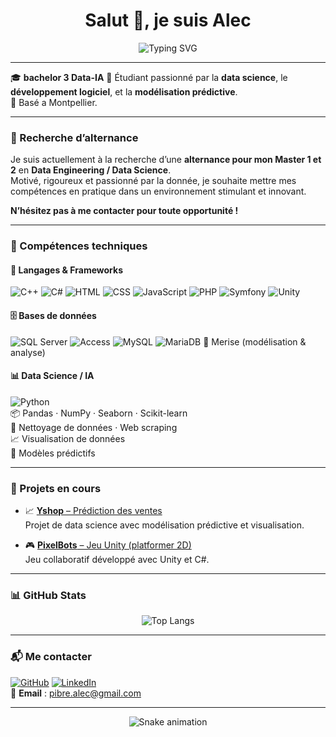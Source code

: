 <h1 align="center">Salut 👋, je suis Alec</h1>
<p align="center">
  <img src="https://readme-typing-svg.herokuapp.com?font=Fira+Code&size=22&pause=1000&color=00F7FF&width=500&lines=Étudiant+en+bachelor+3+Data-IA+%F0%9F%93%9A;;Passionné+par+la+donnée+et+l'IA+%F0%9F%A7%91%E2%80%8D%F0%9F%92%BB" alt="Typing SVG" />
</p>

---

🎓 **bachelor 3 Data-IA** 
🧠 Étudiant passionné par la **data science**, le **développement logiciel**, et la **modélisation prédictive**.  
📍 Basé a Montpellier.

---

### 🔎 Recherche d’alternance

Je suis actuellement à la recherche d’une **alternance pour mon Master 1 et 2** en **Data Engineering / Data Science**.  
Motivé, rigoureux et passionné par la donnée, je souhaite mettre mes compétences en pratique dans un environnement stimulant et innovant.

**N’hésitez pas à me contacter pour toute opportunité !**

---

### 🧰 Compétences techniques

#### 🧠 Langages & Frameworks
![C++](https://img.shields.io/badge/-C++-00599C?style=flat&logo=cplusplus&logoColor=white)
![C#](https://img.shields.io/badge/-C%23-239120?style=flat&logo=csharp&logoColor=white)
![HTML](https://img.shields.io/badge/-HTML5-E34F26?style=flat&logo=html5&logoColor=white)
![CSS](https://img.shields.io/badge/-CSS3-1572B6?style=flat&logo=css3)
![JavaScript](https://img.shields.io/badge/-JavaScript-F7DF1E?style=flat&logo=javascript&logoColor=black)
![PHP](https://img.shields.io/badge/-PHP-777BB4?style=flat&logo=php&logoColor=white)
![Symfony](https://img.shields.io/badge/-Symfony-000000?style=flat&logo=symfony)
![Unity](https://img.shields.io/badge/-Unity-000000?style=flat&logo=unity&logoColor=white)

#### 🗄️ Bases de données
![SQL Server](https://img.shields.io/badge/-SQL%20Server-CC2927?style=flat&logo=microsoftsqlserver&logoColor=white)
![Access](https://img.shields.io/badge/-MS%20Access-A4373A?style=flat&logo=microsoft-access&logoColor=white)
![MySQL](https://img.shields.io/badge/-MySQL-4479A1?style=flat&logo=mysql&logoColor=white)
![MariaDB](https://img.shields.io/badge/-MariaDB-003545?style=flat&logo=mariadb&logoColor=white)
🧠 Merise (modélisation & analyse)

#### 📊 Data Science / IA
![Python](https://img.shields.io/badge/-Python-3776AB?style=flat&logo=python&logoColor=white)  
📦 Pandas · NumPy · Seaborn · Scikit-learn  
🧹 Nettoyage de données · Web scraping  
📈 Visualisation de données  
🤖 Modèles prédictifs

---

### 🚧 Projets en cours

- 📈 [**Yshop** – Prédiction des ventes](https://github.com/Alec34pi/Yshop)  
  Projet de data science avec modélisation prédictive et visualisation.

- 🎮 [**PixelBots** – Jeu Unity (platformer 2D)](https://gitlab.com/le-group2/pixelbots)  
  Jeu collaboratif développé avec Unity et C#.

---

### 📊 GitHub Stats

<p align="center">
  <img src="https://github-readme-stats.vercel.app/api/top-langs/?username=Alec34pi&layout=compact&theme=radical" alt="Top Langs" />
</p>

---

### 📬 Me contacter

[![GitHub](https://img.shields.io/badge/-GitHub-181717?style=flat&logo=github&logoColor=white)](https://github.com/Alec34pi)
[![LinkedIn](https://img.shields.io/badge/-LinkedIn-blue?style=flat&logo=linkedin&logoColor=white)](https://linkedin.com/in/ton-profil)  
📧 **Email** : pibre.alec@gmail.com

---

<p align="center">
  <img src="https://raw.githubusercontent.com/Alec34pi/Alec34pi/output/github-contribution-grid-snake.svg" alt="Snake animation" />
</p>
